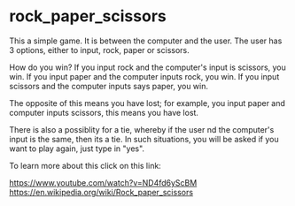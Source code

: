 # rock_paper_scissors
This a simple game.
It is between the computer and the user.
The user has 3 options, either to input, rock, paper or scissors.

How do you win?
If you input rock and the computer's input is scissors, you win.
If you input paper and the computer inputs rock, you win.
If you input scissors and the computer inputs says paper, you win.

The opposite of this means you have lost; for example, you input paper and computer inputs scissors, this means you have lost.

There is also a possiblity for a tie, whereby if the user nd the computer's input is the same, then its a tie. 
In such situations, you will be asked if you want to play again, just type in "yes".

To learn more about this click on this link: 

https://www.youtube.com/watch?v=ND4fd6yScBM
https://en.wikipedia.org/wiki/Rock_paper_scissors

